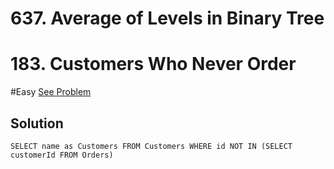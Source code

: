 # 637. Average of Levels in Binary Tree
# 183. Customers Who Never Order
#Easy 
[See Problem](https://leetcode.com/problems/average-of-levels-in-binary-tree/)

## Solution 
```
SELECT name as Customers FROM Customers WHERE id NOT IN (SELECT customerId FROM Orders)
```
